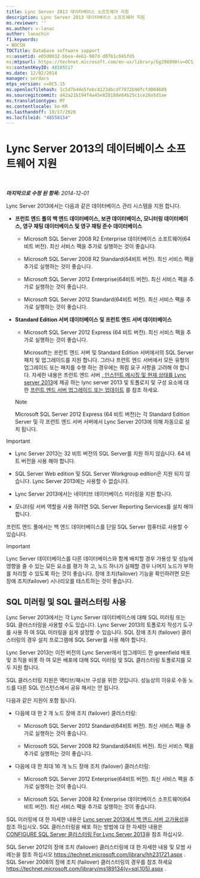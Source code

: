 ```yaml
---
title: Lync Server 2013 데이터베이스 소프트웨어 지원
description: Lync Server 2013 데이터베이스 소프트웨어 지원
ms.reviewer: ''
ms.author: v-lanac
author: lanachin
f1.keywords:
- NOCSH
TOCTitle: Database software support
ms:assetid: e05d0032-bbea-4e61-987d-d07b1c045fd5
ms:mtpsurl: https://technet.microsoft.com/en-us/library/Gg398990(v=OCS.15)
ms:contentKeyID: 48185517
ms.date: 12/02/2014
manager: serdars
mtps_version: v=OCS.15
ms.openlocfilehash: 1c5d7b44e5febc4123dbcdf7072b98fcfd004609
ms.sourcegitcommit: d42a21b194f4a45e828188e04b25c1ce28a5d1ae
ms.translationtype: MT
ms.contentlocale: ko-KR
ms.lasthandoff: 10/17/2020
ms.locfileid: "48558154"
---
```

# <a name="database-software-support-in-lync-server-2013"></a>Lync Server 2013의 데이터베이스 소프트웨어 지원

<div data-xmlns="http://www.w3.org/1999/xhtml">

<div class="topic" data-xmlns="http://www.w3.org/1999/xhtml" data-msxsl="urn:schemas-microsoft-com:xslt" data-cs="https://msdn.microsoft.com/">

<div data-asp="https://msdn2.microsoft.com/asp">



</div>

<div id="mainSection">

<div id="mainBody">

<span> </span>

_**마지막으로 수정 된 항목:** 2014-12-01_

Lync Server 2013에서는 다음과 같은 데이터베이스 관리 시스템을 지원 합니다.

  - **프런트 엔드 풀의 백 엔드 데이터베이스, 보관 데이터베이스, 모니터링 데이터베이스, 영구 채팅 데이터베이스 및 영구 채팅 준수 데이터베이스**
    
      - Microsoft SQL Server 2008 R2 Enterprise 데이터베이스 소프트웨어(64비트 버전). 최신 서비스 팩을 추가로 실행하는 것이 좋습니다.
    
      - Microsoft SQL Server 2008 R2 Standard(64비트 버전). 최신 서비스 팩을 추가로 실행하는 것이 좋습니다.
    
      - Microsoft SQL Server 2012 Enterprise(64비트 버전). 최신 서비스 팩을 추가로 실행하는 것이 좋습니다.
    
      - Microsoft SQL Server 2012 Standard(64비트 버전). 최신 서비스 팩을 추가로 실행하는 것이 좋습니다.

  - **Standard Edition 서버 데이터베이스 및 프런트 엔드 서버 데이터베이스**
    
      - Microsoft SQL Server 2012 Express (64 비트 버전). 최신 서비스 팩을 추가로 실행하는 것이 좋습니다.
        
        Microsoft는 프런트 엔드 서버 및 Standard Edition 서버에서의 SQL Server 패치 및 업그레이드를 지원 합니다. 그러나 프런트 엔드 서버에서 모든 유형의 업그레이드 또는 패치를 수행 하는 경우에는 쿼럼 요구 사항을 고려해 야 합니다. 자세한 내용은 프런트 엔드 서버 [, 인스턴트 메시징 및 현재 상태를 Lync server 2013](lync-server-2013-topologies-and-components-for-front-end-servers-instant-messaging-and-presence.md)에 제공 하는 lync server 2013 및 토폴로지 및 구성 요소에 대 한 [프런트 엔드 서버 업그레이드 또는 업데이트](lync-server-2013-upgrade-or-update-front-end-servers.md) 를 참조 하세요.
    
    <div>
    

    > [!NOTE]  
    > Microsoft SQL Server 2012 Express (64 비트 버전)는 각 Standard Edition Server 및 각 프런트 엔드 서버 서버에서 Lync Server 2013에 의해 자동으로 설치 됩니다.

    
    </div>

<div>


> [!IMPORTANT]  
> <UL>
> <LI>
> <P>Lync Server 2013는 32 비트 버전의 SQL Server를 지원 하지 않습니다. 64 비트 버전을 사용 해야 합니다.</P>
> <LI>
> <P>SQL Server Web edition 및 SQL Server Workgroup edition은 지원 되지 않습니다. Lync Server 2013에는 사용할 수 없습니다.</P>
> <LI>
> <P>Lync Server 2013에서는 네이티브 데이터베이스 미러링을 지원 합니다.</P>
> <LI>
> <P>모니터링 서버 역할을 사용 하려면 SQL Server Reporting Services를 설치 해야 합니다.</P></LI></UL>



</div>

프런트 엔드 풀에서는 백 엔드 데이터베이스를 단일 SQL Server 컴퓨터로 사용할 수 있습니다.

<div>


> [!IMPORTANT]  
> Lync Server 데이터베이스를 다른 데이터베이스와 함께 배치할 경우 가용성 및 성능에 영향을 줄 수 있는 모든 요소를 평가 하 고, 노드 하나가 실패할 경우 나머지 노드가 부하를 처리할 수 있도록 하는 것이 좋습니다. 장애 조치(failover) 기능을 확인하려면 모든 장애 조치(failover) 시나리오를 테스트하는 것이 좋습니다.



</div>

<div>

## <a name="using-sql-mirroring-and-sql-clustering"></a>SQL 미러링 및 SQL 클러스터링 사용

Lync Server 2013에서는 각 Lync Server 데이터베이스에 대해 SQL 미러링 또는 SQL 클러스터링을 사용할 수도 있습니다. Lync Server 2013의 토폴로지 작성기 도구를 사용 하 여 SQL 미러링을 쉽게 설정할 수 있습니다. SQL 장애 조치 (failover) 클러스터링의 경우 설치 프로그램에 SQL Server를 사용 해야 합니다.

Lync Server 2013는 이전 버전의 Lync Server에서 업그레이드 한 greenfield 배포 및 조직을 비롯 하 여 모든 배포에 대해 SQL 미러링 및 SQL 클러스터링 토폴로지를 모두 지원 합니다.

SQL 클러스터링 지원은 액티브/패시브 구성을 위한 것입니다. 성능상의 이유로 수동 노드를 다른 SQL 인스턴스에서 공유 해서는 안 됩니다.

다음과 같은 지원이 포함 됩니다.

  - 다음에 대 한 2 개 노드 장애 조치 (failover) 클러스터링:
    
      - Microsoft SQL Server 2012 Standard(64비트 버전). 최신 서비스 팩을 추가로 실행하는 것이 좋습니다.
    
      - Microsoft SQL Server 2008 R2 Standard(64비트 버전). 최신 서비스 팩을 추가로 실행하는 것이 좋습니다.

  - 다음에 대 한 최대 16 개 노드 장애 조치 (failover) 클러스터링:
    
      - Microsoft SQL Server 2012 Enterprise(64비트 버전). 최신 서비스 팩을 추가로 실행하는 것이 좋습니다.
    
      - Microsoft SQL Server 2008 R2 Enterprise 데이터베이스 소프트웨어(64비트 버전). 최신 서비스 팩을 추가로 실행하는 것이 좋습니다.

SQL 미러링에 대 한 자세한 내용은 [Lync server 2013에서 백 엔드 서버 고가용성](lync-server-2013-back-end-server-high-availability.md)을 참조 하십시오. SQL 클러스터링을 배포 하는 방법에 대 한 자세한 내용은 [CONFIGURE SQL Server 클러스터링 For Lync Server 2013](lync-server-2013-configure-sql-server-clustering.md)을 참조 하십시오.

SQL Server 2012의 장애 조치 (failover) 클러스터링에 대 한 자세한 내용 및 모범 사례는을 참조 하십시오 <https://technet.microsoft.com/library/hh231721.aspx> . SQL Server 2008의 장애 조치 (failover) 클러스터링의 경우를 참조 하세요 <https://technet.microsoft.com/library/ms189134(v=sql.105).aspx> .

</div>

</div>

<span> </span>

</div>

</div>

</div>


